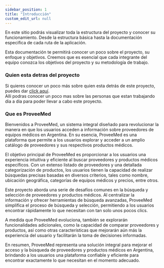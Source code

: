 ```yaml
---
sidebar_position: 1
title: "Introducción"
custom_edit_url: null
---
```


En este sitio podrás visualizar toda la estructura del proyecto y conocer su funcionamiento. Desde la estructura básica hasta la documentación especifica de cada ruta de la aplicación.

Esta documentación te permitirá conocer un poco sobre el proyecto, su enfoque y objetivos. Creemos que es esencial que cada integrante del equipo conozca los objetivos del proyecto y su metodología de trabajo.

### Quien esta detras del proyecto
Si quieres conocer un poco más sobre quien esta detrás de este proyecto, puedes dar [click aquí](/nosotros).   
Alli podras conocer un poco mas sobre las personas que estan trabajando dia a dia para poder llevar a cabo este proyecto.


### Que es ProveeMed
Bienvenidos a ProveeMed, un sistema integral diseñado para revolucionar la manera en que los usuarios acceden a información sobre proveedores de equipos médicos en Argentina. En su esencia, ProveeMed es una plataforma que permite a los usuarios explorar y acceder a un amplio catálogo de proveedores y sus respectivos productos médicos.

El objetivo principal de ProveeMed es proporcionar a los usuarios una experiencia intuitiva y eficiente al buscar proveedores y productos médicos específicos. Con un extenso listado de proveedores y una detallada categorización de productos, los usuarios tienen la capacidad de realizar búsquedas precisas basadas en diversos criterios, tales como nombre, ubicación geográfica, categorías de equipos médicos y precios, entre otros.

Este proyecto aborda una serie de desafíos comunes en la búsqueda y selección de proveedores y productos médicos. Al centralizar la información y ofrecer herramientas de búsqueda avanzadas, ProveeMed simplifica el proceso de búsqueda y selección, permitiendo a los usuarios encontrar rápidamente lo que necesitan con tan solo unos pocos clics.

A medida que ProveeMed evoluciona, también se explorarán funcionalidades adicionales, como la capacidad de comparar proveedores y productos, así como otras características que mejorarán aún más la experiencia del usuario y facilitarán la toma de decisiones informadas.

En resumen, ProveeMed representa una solución integral para mejorar el acceso y la búsqueda de proveedores y productos médicos en Argentina, brindando a los usuarios una plataforma confiable y eficiente para encontrar exactamente lo que necesitan en el momento adecuado.